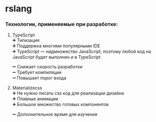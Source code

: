 # rslang
### Технологии, применяемые при разработке:
1. TypeScript  
    :heavy_plus_sign: Типизация  
    :heavy_plus_sign: Поддержка многими популярными IDE  
    :heavy_plus_sign: TypeScript — надмножество JavaScript, поэтому любой код на JavaScript будет выполнен и в TypeScript  
    
    :heavy_minus_sign: Снижает скорость разработки  
    :heavy_minus_sign: Требует компиляции  
    :heavy_minus_sign: Повышает порог входа  
    
2. Materializecss  
    :heavy_plus_sign: Не нужно писать css код для реализации дизайна  
    :heavy_plus_sign: Плавные анимации  
    :heavy_plus_sign: Большое множество готовых компонентов 
    
    :heavy_minus_sign: Дополнительное время для изучения
    
